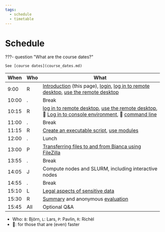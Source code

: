 ```yaml
---
tags:
  - schedule
  - timetable
---
```


# Schedule

???- question "What are the course dates?"

    See [course dates](course_dates.md)

<!-- markdownlint-disable MD013 --><!-- Tables cannot be split up over lines, hence will break 80 characters per line -->

When  | Who  | What
------|------|-----------------------------
9:00  | R    | [Introduction](intro.md) (this page), [login](login.md), [log in to remote desktop](login_remote_desktop.md), [use the remote desktop](use_remote_desktop.md)
10:00 | .    | Break
10:15 | R    | [log in to remote desktop](login_remote_desktop.md), [use the remote desktop](use_remote_desktop.md), :rocket: [Log in to console environment](login_console.md), :rocket: [command line](commandline.md)
11:00 | .    | Break
11:15 | R    | [Create an executable script](create_script.md), [use modules](modules.md)
12:00 | .    | Lunch
13:00 | P    | [Transferring files to and from Bianca using FileZilla](file_transfer_using_gui.md)
13:55 | .    | Break
14:05 | J    | Compute nodes and SLURM, including interactive nodes
14:55 | .    | Break
15:10 | L    | [Legal aspects of sensitive data](sens_project.md)
15:30 | R    | [Summary](summary.md) and anonymous [evaluation](evaluation.md)
15:45 | All  | Optional Q&A

<!-- markdownlint-enable MD013 -->

- Who: `B`: Björn, `L`: Lars, `P`: Pavlin, `R`: Richèl
- :rocket:: for those that are (even) faster
